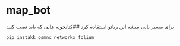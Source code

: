# map_bot
برای مسیر یابی میشه این رباتو استفاده کرد
##کتابخونه هایی که باید نصب کنید
```python
pip instakk osmnx networkx folium
```
